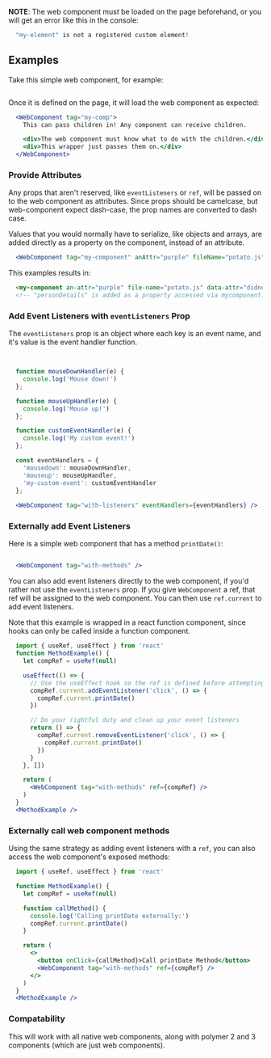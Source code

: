 
**NOTE**: The web component must be loaded on the page beforehand, or you will get an error like this in the console:

```js static
  "my-element" is not a registered custom element!
```

## Examples

Take this simple web component, for example:

```js { "file": "../../../setup-scripts/simple-component.js" }
```

Once it is defined on the page, it will load the web component as expected:

```jsx
  <WebComponent tag="my-comp">
    This can pass children in! Any component can receive children.

    <div>The web component must know what to do with the children.</div>
    <div>This wrapper just passes them on.</div>
  </WebComponent>
```

### Provide Attributes

Any props that aren't reserved, like `eventListeners` or `ref`, will be passed on to the web component as attributes. Since props should be camelcase, but web-component expect dash-case, the prop names are converted to dash case.

Values that you would normally have to serialize, like objects and arrays, are added directly as a property on the component, instead of an attribute.

```jsx static
  <WebComponent tag="my-component" anAttr="purple" fileName="potato.js" personDetails={{ name: 'Bob' }} />
```

This examples results in:

```html static
  <my-component an-attr="purple" file-name="potato.js" data-attr="didney worl"></my-component>
  <!-- "personDetails" is added as a property accessed via mycomponent.personDetails -->
```

### Add Event Listeners with `eventListeners` Prop

The `eventListeners` prop is an object where each key is an event name, and it's value is the event handler function.


```js { "file": "../../../setup-scripts/with-listeners.js" }
```

```jsx
  
  function mouseDownHandler(e) {
    console.log('Mouse down!')
  };

  function mouseUpHandler(e) {
    console.log('Mouse up!')
  };

  function customEventHandler(e) {
    console.log('My custom event!')
  };

  const eventHandlers = {
    'mousedown': mouseDownHandler,
    'mouseup': mouseUpHandler,
    'my-custom-event': customEventHandler
  };
  
  <WebComponent tag="with-listeners" eventHandlers={eventHandlers} />
```


### Externally add Event Listeners

Here is a simple web component that has a method `printDate()`:

```js { "file": "../../../setup-scripts/with-methods.js" }
```

```jsx
  <WebComponent tag="with-methods" />
```

You can also add event listeners directly to the web component, if you'd rather not use the `eventListeners` prop. If you give `WebComponent` a ref, that ref will be assigned to the web component. You can then use `ref.current` to add event listeners.

Note that this example is wrapped in a react function component, since hooks can only be called inside a function component.

```jsx
  import { useRef, useEffect } from 'react'
  function MethodExample() {
    let compRef = useRef(null)

    useEffect(() => {
      // Use the useEffect hook so the ref is defined before attempting to add event listeners
      compRef.current.addEventListener('click', () => {
        compRef.current.printDate()
      })

      // Do your rightful duty and clean up your event listeners
      return () => {
        compRef.current.removeEventListener('click', () => {
          compRef.current.printDate()
        })
      }
    }, [])

    return (
      <WebComponent tag="with-methods" ref={compRef} />
    )
  }
  <MethodExample />
```

### Externally call web component methods

Using the same strategy as adding event listeners with a `ref`, you can also access the web component's exposed methods:

```jsx
  import { useRef, useEffect } from 'react'

  function MethodExample() {
    let compRef = useRef(null)

    function callMethod() {
      console.log('Calling printDate externally:')
      compRef.current.printDate()
    }

    return (
      <>
        <button onClick={callMethod}>Call printDate Method</button>
        <WebComponent tag="with-methods" ref={compRef} />
      </>
    )
  }
  <MethodExample />
```

### Compatability

This will work with all native web components, along with polymer 2 and 3 components (which are just web components).
